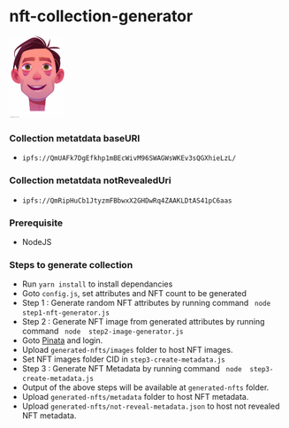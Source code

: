 # nft-collection-generator

<img src="./random.gif" width="100"/>

### Collection metatdata baseURI
  - `ipfs://QmUAFk7DgEfkhp1mBEcWivM96SWAGWsWKEv3sQGXhieLzL/`

### Collection metatdata notRevealedUri
  - `ipfs://QmRipHuCb1JtyzmFBbwxX2GHDwRq4ZAAKLDtAS41pC6aas`

### Prerequisite 
  - NodeJS




### Steps to generate collection
 - Run ``yarn install`` to install dependancies
 - Goto ``config.js``, set attributes and NFT count to be generated
 - Step 1  : Generate random NFT attributes by running command 
 `` node  step1-nft-generator.js``
 - Step 2 : Generate NFT image from generated attributes by running command 
 `` node  step2-image-generator.js``
 - Goto [Pinata](https://www.pinata.cloud/) and login.
 - Upload `generated-nfts/images` folder to host NFT images.
 - Set NFT images folder CID in `step3-create-metadata.js` 
 - Step 3 : Generate NFT Metadata by running command 
 `` node  step3-create-metadata.js``
 - Output of the above steps will be available at `generated-nfts` folder.
 - Upload `generated-nfts/metadata` folder to host NFT metadata.
 - Upload `generated-nfts/not-reveal-metadata.json`  to host not revealed NFT metadata.
